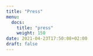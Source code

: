 ```yaml
---
title: "Press"
menu:
  docs:
    title: "press"
    weight: 150
date: 2021-04-23T17:50:08+02:00
draft: false
---
```


